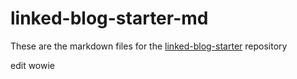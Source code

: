 # linked-blog-starter-md
These are the markdown files for the [linked-blog-starter](https://github.com/matthewwong525/linked-blog-starter) repository

edit
wowie